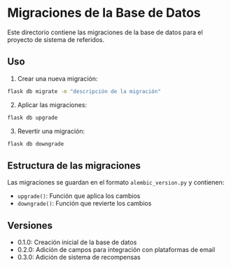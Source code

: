 # Migraciones de la Base de Datos

Este directorio contiene las migraciones de la base de datos para el proyecto de sistema de referidos.

## Uso

1. Crear una nueva migración:
```bash
flask db migrate -m "descripción de la migración"
```

2. Aplicar las migraciones:
```bash
flask db upgrade
```

3. Revertir una migración:
```bash
flask db downgrade
```

## Estructura de las migraciones

Las migraciones se guardan en el formato `alembic_version.py` y contienen:
- `upgrade()`: Función que aplica los cambios
- `downgrade()`: Función que revierte los cambios

## Versiones

- 0.1.0: Creación inicial de la base de datos
- 0.2.0: Adición de campos para integración con plataformas de email
- 0.3.0: Adición de sistema de recompensas
